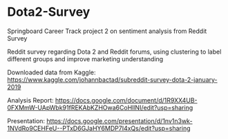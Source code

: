 # Dota2-Survey
Springboard Career Track project 2 on sentiment analysis from Reddit Survey

Reddit survey regarding Dota 2 and Reddit forums, using clustering to label different groups and improve marketing understanding

Downloaded data from Kaggle: https://www.kaggle.com/johannbactad/subreddit-survey-dota-2-january-2019


Analysis Report: https://docs.google.com/document/d/1R9XX4UB-0FXMmW-UApWbk91fREKAbKZHOwa6CoHllNI/edit?usp=sharing

Presentation: https://docs.google.com/presentation/d/1nv1n3wk-1NVdRo9CEHFeU--PTxD6GJaHY6MDP7I4xQs/edit?usp=sharing
